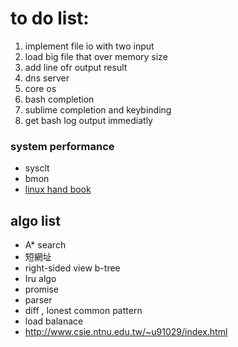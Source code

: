 
# to do list:

1. implement file io with two input
2. load big file that over memory size
3. add line ofr output result
4. dns server
5. core os
6. bash completion
7. sublime completion and keybinding
8. get bash log output immediatly

### system performance
- sysclt
- bmon
- [linux hand book](http://kalug.linux.org.tw/~lloyd/LLoyd_Hand_Book/book/index.html)


## algo list
- A* search
- 短網址
- right-sided view b-tree
- Iru algo
- promise
- parser
- diff , lonest common pattern
- load balanace 
- http://www.csie.ntnu.edu.tw/~u91029/index.html

